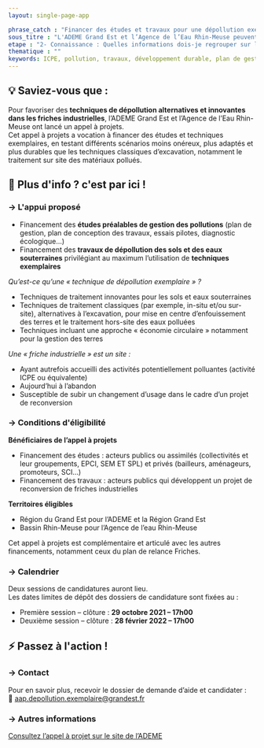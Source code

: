 ```yaml
---
layout: single-page-app

phrase_catch : "Financer des études et travaux pour une dépollution exemplaire avec l'ADEME Grand Est"
sous_titre : "L'ADEME Grand Est et l’Agence de l’Eau Rhin-Meuse peuvent financer des études et techniques de dépollution exemplaires pour la reconversion de friches industrielles dans la région."
etape : "2- Connaissance : Quelles informations dois-je regrouper sur le site et son contexte ?"
thematique : ""
keywords: ICPE, pollution, travaux, développement durable, plan de gestion, diagnostic, écologique
---
```


## 💡 Saviez-vous que :

Pour favoriser des **techniques de dépollution alternatives et innovantes dans les friches industrielles**, l’ADEME Grand Est et l’Agence de l’Eau Rhin-Meuse ont lancé un appel à projets.   
Cet appel à projets a vocation à financer des études et techniques exemplaires, en testant différents scénarios moins onéreux, plus adaptés et plus durables que les techniques classiques d’excavation, notamment le traitement sur site des matériaux pollués.

## 🚀 Plus d'info ? c'est par ici !

### →  L'appui proposé
  

- Financement des **études préalables de gestion des pollutions** (plan de gestion, plan de conception des travaux, essais pilotes, diagnostic écologique…) 
- Financement des **travaux de dépollution des sols et des eaux souterraines** privilégiant au maximum l’utilisation de **techniques exemplaires**

  
  
*Qu’est-ce qu’une « technique de dépollution exemplaire » ?*
- Techniques de traitement innovantes pour les sols et eaux souterraines 
- Techniques de traitement classiques (par exemple, in-situ et/ou sur-site), alternatives à l’excavation, pour mise en centre d’enfouissement des terres et le traitement hors-site des eaux polluées
- Techniques incluant une approche « économie circulaire » notamment pour la gestion des terres
  
  
*Une « friche industrielle » est un site :*
- Ayant autrefois accueilli des activités potentiellement polluantes (activité ICPE ou équivalente)
- Aujourd’hui à l’abandon
- Susceptible de subir un changement d’usage dans le cadre d’un projet de reconversion
  

### →  Conditions d'éligibilité

**Bénéficiaires de l’appel à projets**      
- Financement des études : acteurs publics ou assimilés (collectivités et leur groupements, EPCI, SEM ET SPL) et privés (bailleurs, aménageurs, promoteurs, SCI…)
- Financement des travaux : acteurs publics qui développent un projet de reconversion de friches industrielles
  
  
**Territoires éligibles**
- Région du Grand Est pour l’ADEME et la Région Grand Est
- Bassin Rhin-Meuse pour l’Agence de l’eau Rhin-Meuse
 
   
Cet appel à projets est complémentaire et articulé avec les autres financements, notamment ceux du plan de relance Friches.

  
  
 ### →  Calendrier
 
 Deux sessions de candidatures auront lieu.  
 Les dates limites de dépôt des dossiers de candidature sont fixées au :
 - Première session – clôture : **29 octobre 2021 – 17h00**
 - Deuxième session – clôture : **28 février 2022 – 17h00**


## ⚡ Passez à l'action !

### →  Contact

Pour en savoir plus, recevoir le dossier de demande d’aide et candidater :   
📧 aap.depollution.exemplaire@grandest.fr
  

### →  Autres informations

[Consultez l’appel à projet sur le site de l’ADEME](https://agirpourlatransition.ademe.fr/entreprises/dispositif-aide/20210506/frichesge2021-101 "AAP Grand Est")
